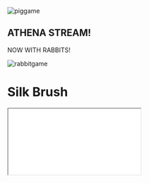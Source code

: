 ![piggame](https://user-images.githubusercontent.com/86021835/122331894-92d1b300-cf03-11eb-824b-7c2bf4acf71c.gif)


## ATHENA STREAM!

NOW WITH RABBITS!


![rabbitgame](https://user-images.githubusercontent.com/86021835/122331950-aa10a080-cf03-11eb-8e38-3478497f3c31.gif)



<!DOCTYPE html>
<html>
<body>
    <m2-header></m2-header>
    <div class="main">
        <h1>Silk Brush</h1>
        <iframe src="src/index.html"></iframe>
     
</body>

</html>
